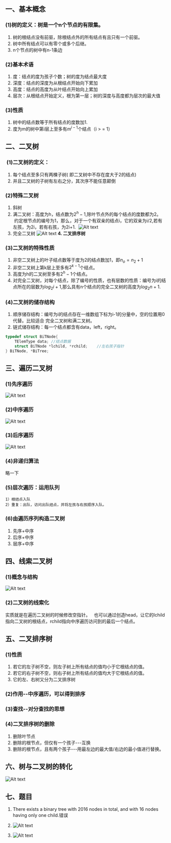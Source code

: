## 一、基本概念  
### (1)树的定义：树是一个n个节点的有限集。  
1. 树的根结点没有前驱，除根结点外的所有结点有且只有一个前驱。
2. 树中所有结点可以有零个或多个后继。
3. n个节点的树中有n-1条边
### (2)基本术语
1. 度：结点的度为孩子个数；树的度为结点最大度
2. 深度：结点的深度为从根结点开始向下累加
3. 高度：结点的高度为从叶结点开始向上累加
4. 层次：从根结点开始定义，根为第一层；树的深度与高度都为层次的最大值
### **(3)性质**
1. 树中的结点数等于所有结点的度数加1.
2. 度为m的树中第i层上至多有$m^{i-1}$个结点（i > = 1）

## 二、二叉树  
###  (1)二叉树的定义：
1. 每个结点至多只有两棵子树( 即二叉树中不存在度大于2的结点)
2. 并且二叉树的子树有左右之分，其次序不能任意颠倒
### (2)特殊二叉树
1. 斜树
2. 满二叉树：高度为h，结点数为$2^h -1$,除叶节点外的每个结点的度数都为2。  
 约定根节点的编号为1，那么，对于一个有双亲的结点i，它的双亲为i/2,若有左孩，为2i，若有右孩，为2i+1.
 ![Alt text](Attachments/Lec04%20Tree_image_1.png)
3. 完全二叉树
![Alt text](Attachments/Lec04%20Tree_image_2.png)
**4. 二叉排序树**
### (3)二叉树的特殊性质  
1. 非空二叉树上的叶子结点数等于度为2的结点数加1，即$n_o = n_2 + 1$
2. 非空二叉树上第k层上至多有$2^{k-1}$个结点。
3. 高度为h的二叉树至多有$2^h-1$个结点。
4. 对完全二叉树，对每个结点，除了编号的性质，也有层数的性质：编号为i的结点所在的层数为$log_2 i+1$,那么具有n个结点的完全二叉树的高度为$log_2 n+1$.
### (4)二叉树的储存结构
1. 顺序储存结构：编号为i的结点存在一维数组下标为i-1的分量中，空的位置用0代替。比较适合 完全二叉树和满二叉树。
2. 链式储存结构：每一个结点都含有data，left，right。

```c
typedef struct BiTNode{
    TElemType data; //结点数据
    struct BiTNode *lchild, *rchild;    //左右孩子指针
} BiTNode, *BiTree;
```
## 三、遍历二叉树  
### (1)先序遍历

![Alt text](Attachments/Lec04%20Tree_image_3.png)
### (2)中序遍历

![Alt text](Attachments/Lec04%20Tree_image_4.png)
### (3)后序遍历

![Alt text](Attachments/Lec04%20Tree_image_5.png)

###  (4)非递归算法
略一下  
### (5)层次遍历：运用队列
```
1）根结点入队
2）重复：出队，访问出队结点，并将左孩与右孩顺序入队。
```
### (6)由遍历序列构造二叉树
1. 先序+中序
2. 后序+中序
3. 层序+中序
## 四、线索二叉树  
### (1)概念与结构
![Alt text](Attachments/Lec04%20Tree_image_6.png)
### (2)二叉树的线索化  
实质就是在遍历二叉树的时候修改空指针。  
也可以通过创造head，让它的lchild指向二叉树的根结点，rchild指向中序遍历访问到的最后一个结点。

## 五、二叉排序树

### (1)性质
1. 若它的左子树不空，则左子树上所有结点的值均小于它根结点的值。
2. 若它的右子树不空，则右子树上所有结点的值均大于它根结点的值。
3. 它的左、右树又分为⼆叉排序树
### (2)作用--中序遍历，可以得到排序
### (3)查找--对分查找的思想
### (4)二叉排序树的删除
1. 删除叶节点    
2. 删除的根节点，但仅有一个孩子---互换 
3. 删除的根节点，且有两个孩子---用最左边的最大值/右边的最小值进行替换。

  
## 六、树与二叉树的转化

![Alt text](Attachments/Lec04%20Tree_image_7.png)
## 七、题目
1. There exists a binary tree with 2016 nodes in total, and with 16 nodes having only one child.错误
2. ![Alt text](Attachments/Lec04%20Tree_image_8.png)

3. ![Alt text](Attachments/Lec04%20Tree_image_9.png)